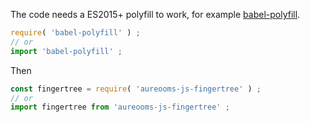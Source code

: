 The code needs a ES2015+ polyfill to work, for example
[babel-polyfill](https://babeljs.io/docs/usage/polyfill).
```js
require( 'babel-polyfill' ) ;
// or
import 'babel-polyfill' ;
```

Then
```js
const fingertree = require( 'aureooms-js-fingertree' ) ;
// or
import fingertree from 'aureooms-js-fingertree' ;
```
